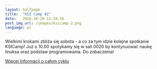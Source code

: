 ```yaml
---
layout: halfpage
title:  "KSI Camp #2"
date:   2016-10-20 12:34:56
post_img_url: /images/ksicamp-2.png
language: pl
---
```

Wielkimi krokami zbliża się sobota - a co za tym idzie kolejne spotkanie KSICamp! Już o 10.00 spotykamy się w sali 0020 by kontynuować naukę linuksa oraz podstaw programowania. Do zobaczenia!

[Więcej informacji o całym cyklu](/ksi-camp)
